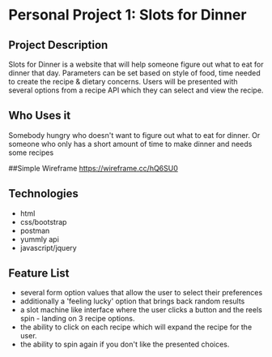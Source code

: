 # Personal Project 1: Slots for Dinner

## Project Description

Slots for Dinner is a website that will help someone figure out what to eat for dinner that day. Parameters can be set based on style of food, time needed to create the recipe & dietary concerns. Users will be presented with several options from a recipe API which they can select and view the recipe.

## Who Uses it
Somebody hungry who doesn't want to figure out what to eat for dinner. Or someone who only has a short amount of time to make dinner and needs some recipes

##Simple Wireframe
https://wireframe.cc/hQ6SU0

## Technologies
- html
- css/bootstrap
- postman
- yummly api
- javascript/jquery

## Feature List
- several form option values that allow the user to select their preferences
- additionally a 'feeling lucky' option that brings back random results
- a slot machine like interface where the user clicks a button and the reels spin - landing
on 3 recipe options.
- the ability to click on each recipe which will expand the recipe for the user.
- the ability to spin again if you don't like the presented choices.














